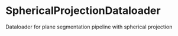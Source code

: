 # SphericalProjectionDataloader
Dataloader for plane segmentation pipeline with spherical projection
